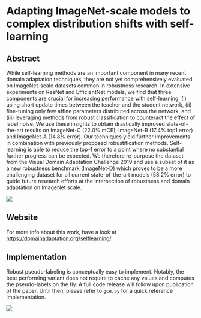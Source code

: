 # Adapting ImageNet-scale models to complex distribution shifts with self-learning

## Abstract

While self-learning methods are an important component in many recent domain adaptation techniques, they are not yet comprehensively evaluated on ImageNet-scale datasets common in robustness research. In extensive experiments on ResNet and EfficientNet models, we find that three components are crucial for increasing performance with self-learning: (i) using short update times between the teacher and the student network, (ii) fine-tuning only few affine parameters distributed across the network, and (iii) leveraging methods from robust classification to counteract the effect of label noise. We use these insights to obtain drastically improved state-of-the-art results on ImageNet-C (22.0% mCE), ImageNet-R (17.4% top1 error) and ImageNet-A (14.8% error). Our techniques yield further improvements in combination with previously proposed robustification methods. Self-learning is able to reduce the top-1 error to a point where no substantial further progress can be expected. We therefore re-purpose the dataset from the Visual Domain Adaptation Challenge 2019 and use a subset of it as a new robustness benchmark (ImageNet-D) which proves to be a more challenging dataset for all current state-of-the-art models (58.2% error) to guide future research efforts at the intersection of robustness and domain adaptation on ImageNet scale.

![](https://domainadaptation.org/selflearning/img/overview.svg)

## Website

For more info about this work, have a look at https://domainadaptation.org/selflearning/

## Implementation

Robust pseudo-labeling is conceptually easy to implement. Notably, the best performing variant does not require to cache any values and computes the pseudo-labels on the fly.
A full code release will follow upon publication of the paper. Until then, please refer to `gce.py` for a quick reference implementation.

![](https://domainadaptation.org/selflearning/img/gce.gif)
